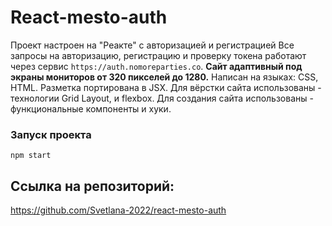 # **React-mesto-auth**  
Проект настроен на "Реакте" с авторизацией  и регистрацией
Все запросы на авторизацию, регистрацию и проверку токена работают через сервис `https://auth.nomoreparties.co`.
**Сайт адаптивный под экраны мониторов от 320 пикселей до 1280.**
Написан на языках: CSS, HTML. Разметка портирована в JSX.
Для вёрстки сайта использованы - технологии Grid Layout, и flexbox.
Для создания сайта использованы - функциональные компоненты и хуки.
### Запуск проекта
`npm start`

## Ссылка на репозиторий:
https://github.com/Svetlana-2022/react-mesto-auth
